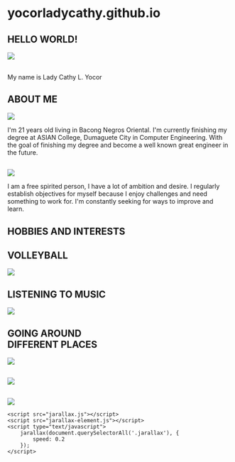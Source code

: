 # yocorladycathy.github.io
<!DOCTYPE html>
<html>

<head>
    <meta charset="utf-8">
    <title>Website</title>
    <link rel="stylesheet" href="jarallax.css">
    <link rel="stylesheet" href="style.css">


</head>

<body>
    <section>
        <div class="box">
            <h2 data-jarallax-element="0 -200">HELLO WORLD!</h2>
            <div class="container">
                <div class="imgBx jarallax">
                    <img src="cover.jpg" class="jarallax-img">
                </div>
                <div class="content" data-jarallax-element="-200 0">
                    <p><br>My name is Lady Cathy L. Yocor</p>
                </div>
            </div>
        </div>
    </section>
    <section>
        <div class="box">
            <h2 data-jarallax-element="0 200">ABOUT ME</h2>
            <div class="container">
                <div class="imgBx jarallax">
                    <img src="course.jpg" class="jarallax-img">
                </div>
                <div class="content" data-jarallax-element="-200 0">
                    <p> I'm 21 years old living in Bacong Negros Oriental. I'm currently finishing my degree at
                        ASIAN College, Dumaguete City in Computer Engineering. With the goal of finishing my degree
                        and become a well known great engineer in the future.
                    </p>
                </div>
            </div>
        </div>
    </section>
    <section>
        <div class="box">
            <h2 data-jarallax-element="0 200"></h2>
            <div class="container">
                <div class="imgBx jarallax">
                    <img src="moon.jpg" class="jarallax-img">
                </div>
                <div class="content" data-jarallax-element="-200 0">
                    <p>I am a free spirited person, I have a lot of ambition and desire. I regularly establish
                        objectives for myself because I enjoy challenges and need something to
                        work for. I'm constantly seeking for ways to improve and learn.
                    </p>
                </div>
            </div>
        </div>
    </section>
    <section>
        <div class="box">
            <h2 data-jarallax-element="0 200">HOBBIES AND INTERESTS</h2>
            <div class="container">
                <!-- <div class="imgBx jarallax">
                    <img src="clouds.jpg" class="jarallax-img">
                </div> -->
                <!-- <div class="content" data-jarallax-element="-200 0">
                    <p>I am a free spirited kind of person, who loves to travel in different places with my family.
                        Trying new different
                        things is fun to do. </p>
                </div> -->
            </div>
        </div>
    </section>
    <section>
        <div class="box">
            <h2 data-jarallax-element="0 200">VOLLEYBALL</h2>
            <div class="container">
                <div class="imgBx jarallax">
                    <img src="volleyball.jpg" class="jarallax-img">
                </div>
            </div>
        </div>
    </section>
    <section>
        <div class="box">
            <h2 data-jarallax-element="0 200">LISTENING TO MUSIC</h2>
            <div class="container">
                <div class="imgBx jarallax">
                    <img src="music.jpeg" class="jarallax-img">
                </div>
            </div>
        </div>
    </section>
    <section>
        <div class="box">
            <h2 data-jarallax-element="0 200">GOING AROUND <br>DIFFERENT PLACES</h2>
            <div class="container">
                <div class="imgBx jarallax">
                    <img src="clouds.jpg" class="jarallax-img">
                </div>
            </div>
        </div>
    </section>
    <section>
        <div class="box">
            <h2 data-jarallax-element="0 200"></h2>
            <div class="container">
                <div class="imgBx jarallax">
                    <img src="smile.jpg" class="jarallax-img">
                </div>
            </div>
        </div>
    </section>
    <section>
        <div class="box">
            <h2 data-jarallax-element="0 200"></h2>
            <div class="container">
                <div class="imgBx jarallax">
                    <img src="hiking.jpg" class="jarallax-img">
                </div>
            </div>
        </div>
    </section>

    <script src="jarallax.js"></script>
    <script src="jarallax-element.js"></script>
    <script type="text/javascript">
        jarallax(document.querySelectorAll('.jarallax'), {
            speed: 0.2
        });
    </script>

</body>

</html>
